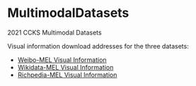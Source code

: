 # MultimodalDatasets
2021 CCKS Multimodal Datasets

Visual information download addresses for the three datasets:
* [Weibo-MEL Visual Information]()
* [Wikidata-MEL Visual Information]()
* [Richpedia-MEL Visual Information]()
